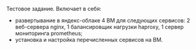 Тестовое задание.
Включает в себя:
- развертывание в яндекс-облаке 4 ВМ для следующих сервисов: 2 веб-сервера nginx, 1 балансировщик нагрузки haproxy, 1 сервер мониторинга prometheus;
- установка и настройка перечисленных сервисов на ВМ.
